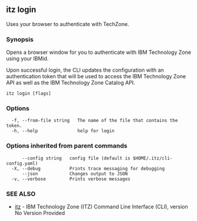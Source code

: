 ## itz login

Uses your browser to authenticate with TechZone.

### Synopsis


Opens a browser window for you to authenticate with IBM Technology Zone using
your IBMid. 

Upon successful login, the CLI updates the configuration with an authentication
token that will be used to access the IBM Technology Zone API as well as the 
IBM Technology Zone Catalog API.


```
itz login [flags]
```

### Options

```
  -f, --from-file string   The name of the file that contains the token.
  -h, --help               help for login
```

### Options inherited from parent commands

```
      --config string   config file (default is $HOME/.itz/cli-config.yaml)
  -X, --debug           Prints trace messaging for debugging
      --json            Changes output to JSON
  -v, --verbose         Prints verbose messages
```

### SEE ALSO

* [itz](itz.md)	 - IBM Technology Zone (ITZ) Command Line Interface (CLI), version No Version Provided

